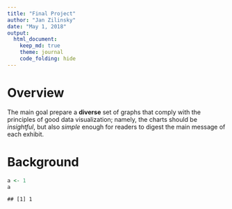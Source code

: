 ```yaml
---
title: "Final Project"
author: "Jan Zilinsky"
date: "May 1, 2018"
output: 
  html_document:
    keep_md: true
    theme: journal
    code_folding: hide
---
```


# Overview

The main goal prepare a **diverse** set of graphs that comply with the principles of good data visualization; namely, the charts should be *insightful*, but also *simple* enough for readers to digest the main message of each exhibit.



# Background 




```r
a <- 1
a
```

```
## [1] 1
```
